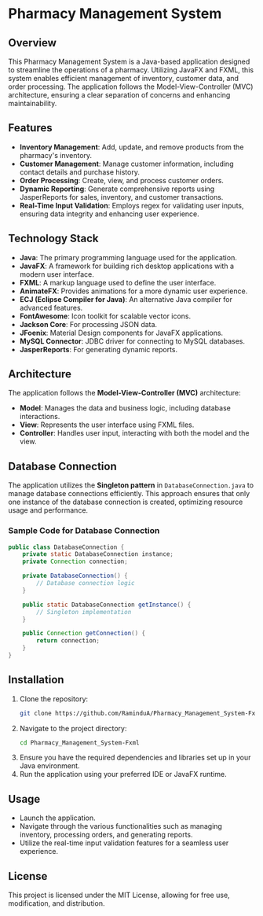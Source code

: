 # Pharmacy Management System

## Overview
This Pharmacy Management System is a Java-based application designed to streamline the operations of a pharmacy. Utilizing JavaFX and FXML, this system enables efficient management of inventory, customer data, and order processing. The application follows the Model-View-Controller (MVC) architecture, ensuring a clear separation of concerns and enhancing maintainability.

## Features
- **Inventory Management**: Add, update, and remove products from the pharmacy's inventory.
- **Customer Management**: Manage customer information, including contact details and purchase history.
- **Order Processing**: Create, view, and process customer orders.
- **Dynamic Reporting**: Generate comprehensive reports using JasperReports for sales, inventory, and customer transactions.
- **Real-Time Input Validation**: Employs regex for validating user inputs, ensuring data integrity and enhancing user experience.

## Technology Stack
- **Java**: The primary programming language used for the application.
- **JavaFX**: A framework for building rich desktop applications with a modern user interface.
- **FXML**: A markup language used to define the user interface.
- **AnimateFX**: Provides animations for a more dynamic user experience.
- **ECJ (Eclipse Compiler for Java)**: An alternative Java compiler for advanced features.
- **FontAwesome**: Icon toolkit for scalable vector icons.
- **Jackson Core**: For processing JSON data.
- **JFoenix**: Material Design components for JavaFX applications.
- **MySQL Connector**: JDBC driver for connecting to MySQL databases.
- **JasperReports**: For generating dynamic reports.

## Architecture
The application follows the **Model-View-Controller (MVC)** architecture:
- **Model**: Manages the data and business logic, including database interactions.
- **View**: Represents the user interface using FXML files.
- **Controller**: Handles user input, interacting with both the model and the view.

## Database Connection
The application utilizes the **Singleton pattern** in `DatabaseConnection.java` to manage database connections efficiently. This approach ensures that only one instance of the database connection is created, optimizing resource usage and performance.

### Sample Code for Database Connection
```java
public class DatabaseConnection {
    private static DatabaseConnection instance;
    private Connection connection;

    private DatabaseConnection() {
        // Database connection logic
    }

    public static DatabaseConnection getInstance() {
        // Singleton implementation
    }

    public Connection getConnection() {
        return connection;
    }
}
```

## Installation
1. Clone the repository:
   ```bash
   git clone https://github.com/RaminduA/Pharmacy_Management_System-Fxml.git
   ```
2. Navigate to the project directory:
   ```bash
   cd Pharmacy_Management_System-Fxml
   ```
3. Ensure you have the required dependencies and libraries set up in your Java environment.
4. Run the application using your preferred IDE or JavaFX runtime.

## Usage
- Launch the application.
- Navigate through the various functionalities such as managing inventory, processing orders, and generating reports.
- Utilize the real-time input validation features for a seamless user experience.

## License
This project is licensed under the MIT License, allowing for free use, modification, and distribution.
